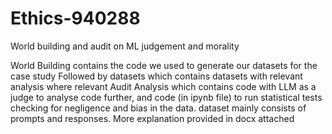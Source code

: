 # Ethics-940288
World building and audit on ML judgement and morality

World Building contains the code we used to generate our datasets for the case study
Followed by datasets which contains datasets with relevant analysis where relevant
Audit Analysis which contains code with LLM as a judge to analyse code further, and code (in ipynb file) to run statistical tests checking for negligence and bias in the data.
dataset mainly consists of prompts and responses.
More explanation provided in docx attached
